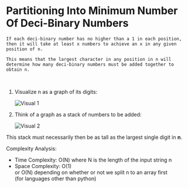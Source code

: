 # Partitioning Into Minimum Number Of Deci-Binary Numbers

``If each deci-binary number has no higher than a 1 in each position, then it will take at least x numbers to achieve an x in any given position of n.``

``This means that the largest character in any position in n will determine how many deci-binary numbers must be added together to obtain n.``

<br>

1. Visualize n as a graph of its digits:

    ![Visual 1](https://res.cloudinary.com/practicaldev/image/fetch/s--4GHzuyBM--/c_limit%2Cf_auto%2Cfl_progressive%2Cq_auto%2Cw_880/https://i.imgur.com/rn13iSv.png)

2. Think of a graph as a stack of numbers to be added:

    ![Visual 2](https://res.cloudinary.com/practicaldev/image/fetch/s--om3zivbv--/c_limit%2Cf_auto%2Cfl_progressive%2Cq_auto%2Cw_880/https://i.imgur.com/0CqWfzM.png)

This stack must necessarily then be as tall as the largest single digit in **n**.

Complexity Analysis:

* Time Complexity: O(N) where N is the length of the input string n
* Space Complexity: O(1) <br>
or O(N) depending on whether or not we split n to an array first
<br>(for languages other than python)
